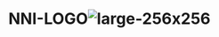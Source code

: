# NNI-LOGO![large-256x256](https://user-images.githubusercontent.com/97434785/203786149-e3d49ffb-4f44-4326-824c-3c6cf9ca3203.png)
